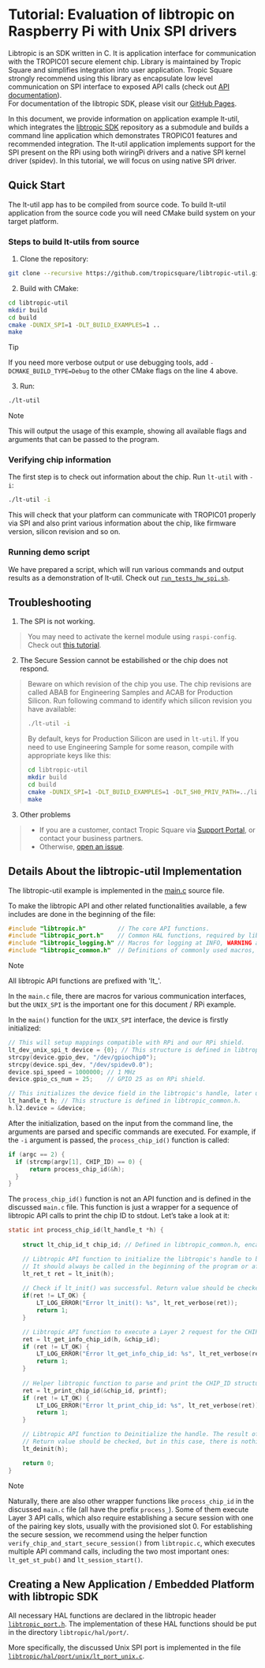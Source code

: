 # Tutorial: Evaluation of libtropic on Raspberry Pi with Unix SPI drivers
Libtropic is an SDK written in C. It is application interface for communication with the TROPIC01 secure element chip. Library is maintained by Tropic Square and simplifies integration into user application. Tropic Square strongly recommend using this library as encapsulate low level communication on SPI interface to exposed API calls (check out [API documentation](https://github.com/tropicsquare/tropic01/blob/main/doc/api/tropic01_user_api_v1.1.2.pdf)).   
For documentation of the libtropic SDK, please visit our [GitHub Pages](https://tropicsquare.github.io/libtropic/).

In this document, we provide information on application example lt-util, which integrates the [libtropic SDK](https://github.com/tropicsquare/libtropic) repository as a submodule and builds a command line application which demonstrates TROPIC01 features and recommended integration. The lt-util application implements support for the SPI present on the RPi using both wiringPi drivers and a native SPI kernel driver (spidev). In this tutorial, we will focus on using native SPI driver.

## Quick Start
The lt-util app has to be compiled from source code. To build lt-util application from the source code you will need CMake build system on your target platform. 

### Steps to build lt-utils from source
1. Clone the repository:
```sh
git clone --recursive https://github.com/tropicsquare/libtropic-util.git
```

2. Build with CMake:
```sh
cd libtropic-util
mkdir build
cd build
cmake -DUNIX_SPI=1 -DLT_BUILD_EXAMPLES=1 ..
make
```

> [!TIP]
> If you need more verbose output or use debugging tools, add `-DCMAKE_BUILD_TYPE=Debug` to the other CMake flags on the line 4 above.

3. Run:
```sh
./lt-util
```

> [!NOTE]
> This will output the usage of this example, showing all available flags and arguments that can be passed to the program.

### Verifying chip information
The first step is to check out information about the chip. Run `lt-util` with `-i`:
```sh
./lt-util -i 
```

This will check that your platform can communicate with TROPIC01 properly via SPI and also print
various information about the chip, like firmware version, silicon revision and so on.

### Running demo script
We have prepared a script, which will run various commands and output results as a demonstration
of lt-util. Check out [`run_tests_hw_spi.sh`](test/run_tests_hw_spi.sh).

## Troubleshooting
1. The SPI is not working.
> You may need to activate the kernel module using `raspi-config`. Check out [this tutorial](https://www.raspberrypi-spy.co.uk/2014/08/enabling-the-spi-interface-on-the-raspberry-pi/).

2. The Secure Session cannot be estabilished or the chip does not respond.
> Beware on which revision of the chip you use. The chip revisions are called ABAB for Engineering Samples and ACAB for Production Silicon. 
> Run following command to identify which silicon revision you have available:
> ```sh
> ./lt-util -i  
> ```
> 
> By default, keys for Production Silicon are used in `lt-util`. If you need to use Engineering Sample for some reason, 
> compile with appropriate keys like this:
> ```sh
> cd libtropic-util
> mkdir build
> cd build
> cmake -DUNIX_SPI=1 -DLT_BUILD_EXAMPLES=1 -DLT_SH0_PRIV_PATH=../libtropic/provisioning_data/sh0_priv_engineering_sample01.pem ..
> make
> ```

3. Other problems
> - If you are a customer, contact Tropic Square via [Support Portal](http://support.tropicsquare.com), or contact your business partners.
> - Otherwise, [open an issue](https://github.com/tropicsquare/libtropic-util/issues/new/choose).

## Details About the libtropic-util Implementation
The libtropic-util example is implemented in the [main.c](src/main.c) source file.

To make the libtropic API and other related functionalities available, a few includes are done in the beginning of the file:
```c
#include "libtropic.h"         // The core API functions.
#include "libtropic_port.h"    // Common HAL functions, required by libtropic for every port.
#include "libtropic_logging.h" // Macros for logging at INFO, WARNING and ERROR levels.
#include "libtropic_common.h"  // Definitions of commonly used macros, structures or enums.
```

> [!NOTE]
> All libtropic API functions are prefixed with 'lt_'.

In the `main.c` file, there are macros for various communication interfaces, but the `UNIX_SPI` is the important one for this document / RPi example.

In the `main()` function for the `UNIX_SPI` interface, the device is firstly initialized:
```c
// This will setup mappings compatible with RPi and our RPi shield.
lt_dev_unix_spi_t device = {0}; // This structure is defined in libtropic_port.h.
strcpy(device.gpio_dev, "/dev/gpiochip0");
strcpy(device.spi_dev, "/dev/spidev0.0");
device.spi_speed = 1000000; // 1 MHz
device.gpio_cs_num = 25;    // GPIO 25 as on RPi shield.

// This initializes the device field in the libtropic's handle, later used in all API functions.
lt_handle_t h; // This structure is defined in libtropic_common.h.
h.l2.device = &device;
```

After the initialization, based on the input from the command line, the arguments are parsed and specific commands are executed. For example, if the `-i` argument is passed, the `process_chip_id()` function is called:

```c
if (argc == 2) {
  if (strcmp(argv[1], CHIP_ID) == 0) {
      return process_chip_id(&h);
  }
}
```

The `process_chip_id()` function is not an API function and is defined in the discussed `main.c` file. This function is just a wrapper for a sequence of libtropic API calls to print the chip ID to stdout. Let’s take a look at it:

```c
static int process_chip_id(lt_handle_t *h) {
    
    struct lt_chip_id_t chip_id; // Defined in libtropic_common.h, encapsulates the CHIP_ID structure.

    // Libtropic API function to initialize the libtropic's handle to be ready for the communication.
    // It should always be called in the beginning of the program or after lt_deinit().
    lt_ret_t ret = lt_init(h);
    
    // Check if lt_init() was successful. Return value should be checked for every API call.
    if(ret != LT_OK) {
        LT_LOG_ERROR("Error lt_init(): %s", lt_ret_verbose(ret));
        return 1;
    }

    // Libtropic API function to execute a Layer 2 request for the CHIP_ID structure from the chip.
    ret = lt_get_info_chip_id(h, &chip_id);
    if (ret != LT_OK) {
        LT_LOG_ERROR("Error lt_get_info_chip_id: %s", lt_ret_verbose(ret));
        return 1;
    }
    
    // Helper libtropic function to parse and print the CHIP_ID structure using the passed printf-like function -- in this case, directly printf().
    ret = lt_print_chip_id(&chip_id, printf);
    if (ret != LT_OK) {
        LT_LOG_ERROR("Error lt_print_chip_id: %s", lt_ret_verbose(ret));
        return 1;
    }

    // Libtropic API function to Deinitialize the handle. The result of this call also deinitializes the device interface used for communication with the chip.
    // Return value should be checked, but in this case, there is nothing to do anyway if the error occurs.
    lt_deinit(h);

    return 0;
}
```

> [!NOTE]
> Naturally, there are also other wrapper functions like `process_chip_id` in the discussed `main.c` file (all have the prefix `process_`). Some of them execute Layer 3 API calls, which also require establishing a secure session with one of the pairing key slots, usually with the provisioned slot 0. For establishing the secure session, we recommend using the helper function `verify_chip_and_start_secure_session()` from `libtropic.c`, which executes multiple API command calls, including the two most important ones: `lt_get_st_pub()` and `lt_session_start()`.

## Creating a New Application / Embedded Platform with libtropic SDK
All necessary HAL functions are declared in the libtropic header [`libtropic_port.h`](https://github.com/tropicsquare/libtropic/blob/master/include/libtropic_port.h). The implementation of these HAL functions should be put in the directory `libtropic/hal/port/`.

More specifically, the discussed Unix SPI port is implemented in the file [`libtropic/hal/port/unix/lt_port_unix.c`](https://github.com/tropicsquare/libtropic/blob/develop/hal/port/unix/lt_port_unix.c).